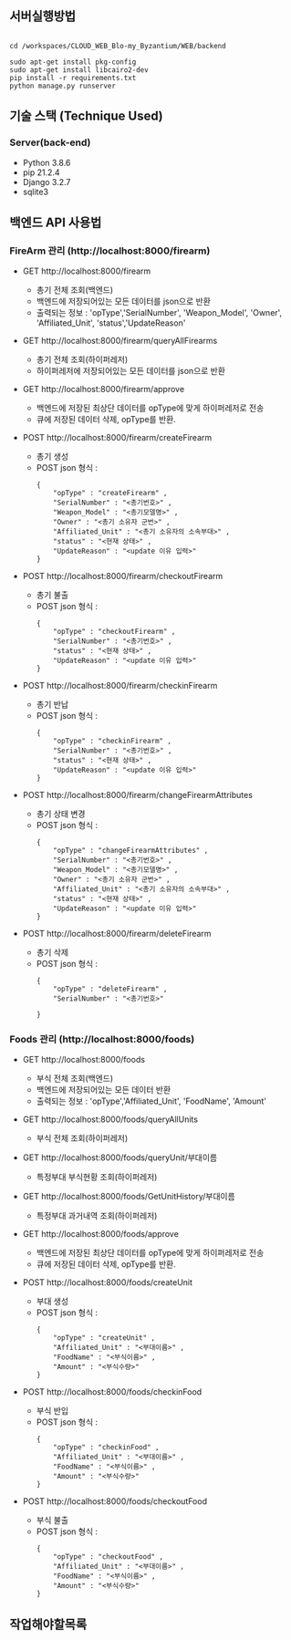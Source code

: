## 서버실행방법

```

cd /workspaces/CLOUD_WEB_Blo-my_Byzantium/WEB/backend

sudo apt-get install pkg-config
sudo apt-get install libcairo2-dev
pip install -r requirements.txt
python manage.py runserver
```




## 기술 스택 (Technique Used) 

### Server(back-end)
 - Python   3.8.6 
 - pip      21.2.4
 - Django   3.2.7
 - sqlite3





## 백엔드 API 사용법

### FireArm 관리 (http://localhost:8000/firearm)

 - GET http://localhost:8000/firearm

    - 총기 전체 조회(백엔드)
    - 백엔드에 저장되어있는 모든 데이터를 json으로 반환
    - 출력되는 정보 : 'opType','SerialNumber', 'Weapon_Model', 'Owner', 'Affiliated_Unit', 'status','UpdateReason'


 - GET http://localhost:8000/firearm/queryAllFirearms

    - 총기 전체 조회(하이퍼레저)
    - 하이퍼레저에 저장되어있는 모든 데이터를 json으로 반환


 - GET http://localhost:8000/firearm/approve

    - 백엔드에 저장된 최상단 데이터를 opType에 맞게 하이퍼레저로 전송
    - 큐에 저장된 데이터 삭제, opType를 반환.

 
 - POST http://localhost:8000/firearm/createFirearm

    - 총기 생성
    - POST json 형식 :
        ```
        {
            "opType" : "createFirearm" ,
            "SerialNumber" : "<총기번호>" , 
            "Weapon_Model" : "<총기모델명>" , 
            "Owner" : "<총기 소유자 군번>" , 
            "Affiliated_Unit" : "<총기 소유자의 소속부대>" , 
            "status" : "<현재 상태>" , 
            "UpdateReason" : "<update 이유 입력>"
        }
        ```


 - POST http://localhost:8000/firearm/checkoutFirearm

    - 총기 불출
    - POST json 형식 :
        ```
        {
            "opType" : "checkoutFirearm" ,
            "SerialNumber" : "<총기번호>" ,
            "status" : "<현재 상태>" , 
            "UpdateReason" : "<update 이유 입력>"
        }
        ```


- POST http://localhost:8000/firearm/checkinFirearm

    - 총기 반납
    - POST json 형식 :
        ```
        {
            "opType" : "checkinFirearm" ,
            "SerialNumber" : "<총기번호>" ,
            "status" : "<현재 상태>" , 
            "UpdateReason" : "<update 이유 입력>"
        }
        ```


 - POST http://localhost:8000/firearm/changeFirearmAttributes

    - 총기 상태 변경
    - POST json 형식 :
        ```
        {
            "opType" : "changeFirearmAttributes" ,
            "SerialNumber" : "<총기번호>" , 
            "Weapon_Model" : "<총기모델명>" , 
            "Owner" : "<총기 소유자 군번>" , 
            "Affiliated_Unit" : "<총기 소유자의 소속부대>" , 
            "status" : "<현재 상태>" , 
            "UpdateReason" : "<update 이유 입력>"
        }
        ```


- POST http://localhost:8000/firearm/deleteFirearm

    - 총기 삭제
    - POST json 형식 :
        ```
        {
            "opType" : "deleteFirearm" ,
            "SerialNumber" : "<총기번호>"

        }
        ```


### Foods 관리 (http://localhost:8000/foods)


- GET http://localhost:8000/foods

    - 부식 전체 조회(백엔드)
    - 백엔드에 저장되어있는 모든 데이터 반환
    - 출력되는 정보 : 'opType','Affiliated_Unit', 'FoodName', 'Amount'


 - GET http://localhost:8000/foods/queryAllUnits

    - 부식 전체 조회(하이퍼레저)

- GET http://localhost:8000/foods/queryUnit/부대이름

    - 특정부대 부식현황 조회(하이퍼레저)

- GET http://localhost:8000/foods/GetUnitHistory/부대이름

    - 특정부대 과거내역 조회(하이퍼레저)


 - GET http://localhost:8000/foods/approve

    - 백엔드에 저장된 최상단 데이터를 opType에 맞게 하이퍼레저로 전송
    - 큐에 저장된 데이터 삭제, opType를 반환.

 
 - POST http://localhost:8000/foods/createUnit

    - 부대 생성
    - POST json 형식 :
        ```
        {
            "opType" : "createUnit" ,
            "Affiliated_Unit" : "<부대이름>" , 
            "FoodName" : "<부식이름>" , 
            "Amount" : "<부식수량>"
        }
        ```

 
 - POST http://localhost:8000/foods/checkinFood

    - 부식 반입
    - POST json 형식 :
        ```
        {
            "opType" : "checkinFood" ,
            "Affiliated_Unit" : "<부대이름>" , 
            "FoodName" : "<부식이름>" , 
            "Amount" : "<부식수량>"
        }
        ```

 
 - POST http://localhost:8000/foods/checkoutFood

    - 부식 불출
    - POST json 형식 :
        ```
        {
            "opType" : "checkoutFood" ,
            "Affiliated_Unit" : "<부대이름>" , 
            "FoodName" : "<부식이름>" , 
            "Amount" : "<부식수량>"
        }
        ```






## 작업해야할목록

